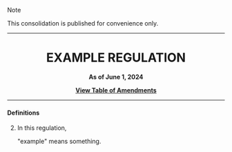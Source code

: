 > [!note]
> This consolidation is published for convenience only.

<div align="center">

<hr/>

<h1>EXAMPLE REGULATION</h1>

**As of June 1, 2024**

[**View Table of Amendments**](./README.md)

<hr/>

</div>

#### Definitions

2. In this regulation,

   "example" means something.
